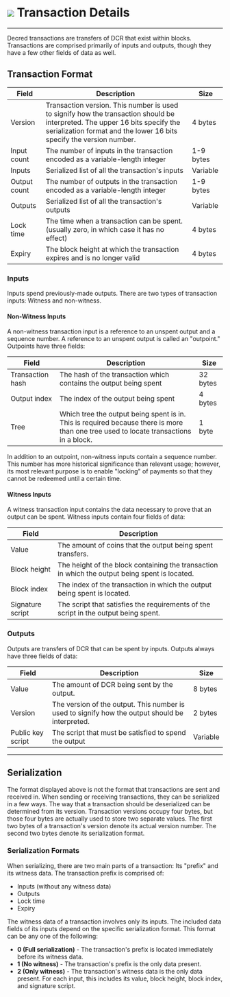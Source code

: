 # <img class="dcr-icon" src="/img/dcr-icons/Transactions.svg" /> Transaction Details 

---

Decred transactions are transfers of DCR that exist within blocks. Transactions are comprised primarily of inputs and outputs, though they have a few other fields of data as well. 


## Transaction Format 

Field        | Description                                                                                    | Size
---          | ---                                                                                            | ---
Version      | Transaction version. This number is used to signify how the transaction should be interpreted. The upper 16 bits specify the serialization format and the lower 16 bits specify the version number.   | 4 bytes
Input count  | The number of inputs in the transaction encoded as a variable-length integer                   | 1-9 bytes
Inputs       | Serialized list of all the transaction's inputs                                                | Variable
Output count | The number of outputs in the transaction encoded as a variable-length integer                  | 1-9 bytes
Outputs      | Serialized list of all the transaction's outputs                                               | Variable
Lock time    | The time when a transaction can be spent. (usually zero, in which case it has no effect)       | 4 bytes
Expiry       | The block height at which the transaction expires and is no longer valid                       | 4 bytes


### Inputs
Inputs spend previously-made outputs. There are two types of transaction inputs: Witness and non-witness.


#### Non-Witness Inputs
A non-witness transaction input is a reference to an unspent output and a sequence number. A reference to an unspent output is called an "outpoint." Outpoints have three fields:

Field            | Description                                                                                                                           | Size
---              | ---                                                                                                                                   | ---
Transaction hash | The hash of the transaction which contains the output being spent                                                                     | 32 bytes
Output index     | The index of the output being spent                                                                                                   | 4 bytes
Tree             | Which tree the output being spent is in. This is required because there is more than one tree used to locate transactions in a block. | 1 byte

In addition to an outpoint, non-witness inputs contain a sequence number. This number has more historical significance than relevant usage; however, its most relevant purpose is to enable "locking" of payments so that they cannot be redeemed until a certain time.


#### Witness Inputs
A witness transaction input contains the data necessary to prove that an output can be spent. Witness inputs contain four fields of data:

Field            | Description
---              | ---
Value            | The amount of coins that the output being spent transfers.
Block height     | The height of the block containing the transaction in which the output being spent is located.
Block index      | The index of the transaction in which the output being spent is located.
Signature script | The script that satisfies the requirements of the script in the output being spent.


### Outputs
Outputs are transfers of DCR that can be spent by inputs. Outputs always have three fields of data:

Field             | Description                                                                                     | Size
---               | ---                                                                                             | ---
Value             | The amount of DCR being sent by the output.                                                     | 8 bytes
Version           | The version of the output. This number is used to signify how the output should be interpreted. | 2 bytes
Public key script | The script that must be satisfied to spend the output                                           | Variable

---

## Serialization 
The format displayed above is not the format that transactions are sent and received in. When sending or receiving transactions, they can be serialized in a few ways. The way that a transaction should be deserialized can be determined from its version. Transaction versions occupy four bytes, but those four bytes are actually used to store two separate values. The first two bytes of a transaction's version denote its actual version number. The second two bytes denote its serialization format.


### Serialization Formats
When serializing, there are two main parts of a transaction: Its "prefix" and its witness data.
The transaction prefix is comprised of:

* Inputs (without any witness data)
* Outputs
* Lock time
* Expiry

The witness data of a transaction involves only its inputs. The included data fields of its inputs depend on the specific serialization format. This format can be any one of the following:

* **0 (Full serialization)** - The transaction's prefix is located immediately before its witness data.
* **1 (No witness)** - The transaction's prefix is the only data present.
* **2 (Only witness)** - The transaction's witness data is the only data present. For each input, this includes its value, block height, block index, and signature script.

